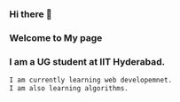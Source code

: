 ### Hi there 👋
### Welcome to My page
### I am a UG student at IIT Hyderabad.
```markdown
I am currently learning web developemnet. 
I am also learning algorithms.
```
